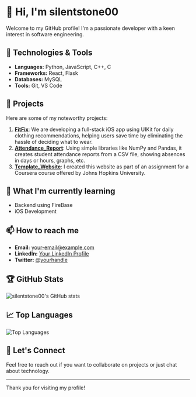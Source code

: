 # 👋 Hi, I'm silentstone00

Welcome to my GitHub profile! I'm a passionate developer with a keen interest in software engineering.

## 🔧 Technologies & Tools

- **Languages:** Python, JavaScript, C++, C
- **Frameworks:** React, Flask
- **Databases:** MySQL 
- **Tools:** Git, VS Code

## 🚀 Projects

Here are some of my noteworthy projects:

1. **[FitFix](https://github.com/silentstone00/project-name)**: We are developing a full-stack iOS app using UIKit for daily clothing recommendations, helping users save time by eliminating the hassle of deciding what to wear.
2. **[Attendance_Report](https://github.com/silentstone00/another-project)**: Using simple libraries like NumPy and Pandas, it creates student attendance reports from a CSV file, showing absences in days or hours, graphs, etc.
3. **[Template_Website](https://github.com/silentstone00/yet-another-project)**: I created this website as part of an assignment for a Coursera course offered by Johns Hopkins University.

## 🌱 What I'm currently learning

- Backend using FireBase
- iOS Development

## 📫 How to reach me

- **Email:** [your-email@example.com](mailto:saxenaaaviral05@gmail.com)
- **LinkedIn:** [Your LinkedIn Profile](https://www.linkedin.com/in/aviral-saxena-5670351ba/)
- **Twitter:** [@yourhandle](https://x.com/silentstone10)


## 🏆 GitHub Stats

![silentstone00's GitHub stats](https://github-readme-stats.vercel.app/api?username=silentstone00&show_icons=true&theme=radical)

## 📈 Top Languages

![Top Languages](https://github-readme-stats.vercel.app/api/top-langs/?username=silentstone00&layout=compact&theme=radical)

## 🤝 Let's Connect

Feel free to reach out if you want to collaborate on projects or just chat about technology.

---

Thank you for visiting my profile!
